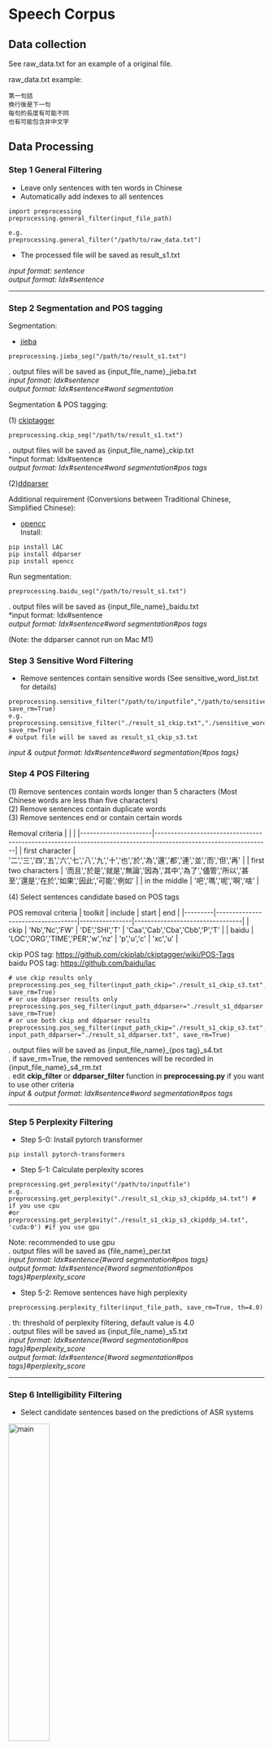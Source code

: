 # Speech Corpus

## Data collection

See raw_data.txt for an example of a original file.

raw_data.txt example:
```
第一句話
換行後是下一句
每句的長度有可能不同
也有可能包含非中文字
```

## Data Processing

### Step 1 General Filtering
* Leave only sentences with ten words in Chinese
* Automatically add indexes to all sentences

```
import preprocessing
preprocessing.general_filter(input_file_path)

e.g.
preprocessing.general_filter("/path/to/raw_data.txt") 

```
* The processed file will be saved as result_s1.txt

*input format: sentence*  
*output format: Idx#sentence*

***

### Step 2 Segmentation and POS tagging

Segmentation:

* [jieba](https://github.com/fxsjy/jieba)  
```
preprocessing.jieba_seg("/path/to/result_s1.txt")
```
. output files will be saved as {input_file_name}_jieba.txt  
*input format: Idx#sentence*   
*output format: Idx#sentence#word segmentation*  

Segmentation & POS tagging:

(1) [ckiptagger](https://github.com/ckiplab/ckiptagger)  

```
preprocessing.ckip_seg("/path/to/result_s1.txt")
``` 
. output files will be saved as {input_file_name}_ckip.txt  
*input format: Idx#sentence  
*output format: Idx#sentence#word segmentation#pos tags*  

(2)[ddparser](https://github.com/baidu/DDParser)

Additional requirement (Conversions between Traditional Chinese, Simplified Chinese): 
* [opencc](https://github.com/BYVoid/OpenCC)  
Install:
```
pip install LAC
pip install ddparser
pip install opencc
```
Run segmentation:
```
preprocessing.baidu_seg("/path/to/result_s1.txt")
```
. output files will be saved as {input_file_name}_baidu.txt  
*input format: Idx#sentence  
*output format: Idx#sentence#word segmentation#pos tags*  

(Note: the ddparser cannot run on Mac M1)  


### Step 3 Sensitive Word Filtering

* Remove sentences contain sensitive words (See sensitive_word_list.txt for details)
  
```
preprocessing.sensitive_filter("/path/to/inputfile","/path/to/sensitive/word/list", save_rm=True)
e.g.
preprocessing.sensitive_filter("./result_s1_ckip.txt","./sensitive_word_list.txt" save_rm=True)
# output file will be saved as result_s1_ckip_s3.txt

```
*input & output format: Idx#sentence#word segmentation{#pos tags}*  

### Step 4 POS Filtering


(1) Remove sentences contain words longer than 5 characters (Most Chinese words are less than five characters)  
(2) Remove sentences contain duplicate words  
(3) Remove sentences end or contain certain words  

Removal criteria 
|                      |                                                                                                                 |
|----------------------|-----------------------------------------------------------------------------------------------------------------|
| first character      | '二','三','四','五','六','七','八','九','十','也','於','為','還','都','連','並','而','但','再'                        |
| first two characters | '而且','於是','就是','無論','因為','其中','為了','儘管','所以','甚至','還是','在於','如果','因此','可能','例如'            |
| in the middle        | '吧','嗎','呢','啊','啥'                                                                                          |

(4) Select sentences candidate based on POS tags

POS removal criteria
| toolkit | include                           | start          | end                             |
|---------|-----------------------------------|----------------|---------------------------------|
| ckip    | 'Nb','Nc','FW'                    | 'DE','SHI','T' | 'Caa','Cab','Cba','Cbb','P','T' |
| baidu   | 'LOC','ORG','TIME','PER','w','nz' | 'p','u','c'    | 'xc','u'                        |

ckip POS tag: https://github.com/ckiplab/ckiptagger/wiki/POS-Tags  
baidu POS tag: https://github.com/baidu/lac    


```
# use ckip results only
preprocessing.pos_seg_filter(input_path_ckip="./result_s1_ckip_s3.txt", save_rm=True)
# or use ddparser results only
preprocessing.pos_seg_filter(input_path_ddparser="./result_s1_ddparser.txt", save_rm=True)
# or use both ckip and ddparser results
preprocessing.pos_seg_filter(input_path_ckip="./result_s1_ckip_s3.txt", input_path_ddparser="./result_s1_ddparser.txt", save_rm=True)

```
. output files will be saved as {input_file_name}_{pos tag}_s4.txt  
. if save_rm=True, the removed sentences will be recorded in {input_file_name}_s4_rm.txt  
. edit **ckip_filter** or **ddparser_filter** function in **preprocessing.py** if you want to use other criteria  
*input & output format: Idx#sentence#word segmentation#pos tags*  


***
### Step 5 Perplexity Filtering

* Step 5-0: Install pytorch transformer
```
pip install pytorch-transformers
```

* Step 5-1: Calculate perplexity scores
```
preprocessing.get_perplexity("/path/to/inputfile")
e.g.
preprocessing.get_perplexity("./result_s1_ckip_s3_ckipddp_s4.txt") # if you use cpu
#or
preprocessing.get_perplexity("./result_s1_ckip_s3_ckipddp_s4.txt", 'cuda:0') #if you use gpu

```
Note: recommended to use gpu  
. output files will be saved as {file_name}_per.txt   
*input format: Idx#sentence{#word segmentation#pos tags}*  
*output format: Idx#sentence{#word segmentation#pos tags}#perplexity_score*  

* Step 5-2: Remove sentences have high perplexity
```
preprocessing.perplexity_filter(input_file_path, save_rm=True, th=4.0)
```
. th: threshold of perplexity filtering, default value is 4.0  
. output files will be saved as {input_file_name}_s5.txt  
*input format: Idx#sentence{#word segmentation#pos tags}#perplexity_score*   
*output format: Idx#sentence{#word segmentation#pos tags}#perplexity_score*  

***
### Step 6 Intelligibility Filtering

* Select candidate sentences based on the predictions of ASR systems

<img src="https://github.com/yuwchen/BASPRO/blob/main/images/intell_filter.png" alt="main"  width=40% height=40% />

#### Step 6-1: Text to Speech

| Toolkit                                                      | Quality | Speed                         | Support Taiwanese Accent | Speaker Gender |
|--------------------------------------------------------------|---------|-------------------------------|--------------------------|----------------|
| [Gtts](https://github.com/pndurette/gTTS)                    | High    | Fast<br>(but has limited access, ~2s/sample) | V         |Female        |
| [Paddle Speech](https://github.com/PaddlePaddle/PaddleSpeech)|         |                               | X                        |Male & Female   | 
| [ttskit](https://github.com/kuangdd/ttskit)                  |         |                               |                          |Male & Female   |
| [zhtts](https://github.com/Jackiexiao/zhtts)                 | Low     |                               | V                        |Female          |


```
text2speech.tts_gtts(input_file_path, save_info=True, convert_format=True) #Set convert_format=False if you want to use the original format
text2speech.tts_paddle(input_file_path, save_info=True)
text2speech.tts_ttskit(input_file_path, save_info=True)
text2speech.tts_zhtts(input_file_path, save_info=True)
```
PaddleSpeech & TTSkit & Zhtts: 
(Require further testing, cannot run on  Mac M1)  

Gtts:  
. The original Gtts output format might have some problem when loading with python.  
. Load the Gtts output waveform using **librosa.load(/wav/file/path)**
. Install ffmpeg if encounter **audioread.exceptions.NoBackendError** when using librosa  
```
conda install -c conda-forge ffmpeg
```

. save_info=True will save the mapping between wavefile index and content in ttx_info_{toolkit}.txt  
. output waveform will be save in {file_name}_{toolkit} directory  
. this step might take a long time to fininsh  

*input format: Idx#sentence{#word segmentation#pos tags#perplexity_score}*  


#### Step 6-2: Calculate the intelligibility scores based on ASR results 
```
preprocessing.calculate_asr(input_file_path, wav_dir_path)

```
. this step might take a long time to fininsh  
. the index in the input_file_path should match the file name in the wave file directory  
e.g.  
```
* input_file.txt
Idx1#第一句話的範例有十字#...#...#...
Idx2#有沒有包含斷詞不影響#...#...#...

* wav_dir
├── Idx1.wav (TTS results of the sentence "第一句話的範例有十字")
├── Idx2.wav (TTS results of the sentence "有沒有包含斷詞不影響")
│   ...
└── IdxN.wav
```
. output file will be save as result_asr.txt

#### Step 6-3: Select sentences base based on the intelligibility scores 
```
preprocessing.intelligibility_filter(input_file_path, save_rm=True, th=1.0)
```
th: threhold of intelligibility filtering, default value is 1.0
output files will be saved as result_s5.txt
*input format: Idx#sentence{#word segmentation#pos tags#perplexity_score]#intelligibility_score*   
*output format: Idx#sentence{#word segmentation#pos tags#perplexity_score}#intelligibility_score*  


## Script composing

### Step 1: Calculate statistics for text corpus
```
preprocessing.calculate_statistics("/path/to/raw_data.txt")
```
input format: sentence
output: dict
(1)gt_syllable.pickle
(2)gt_syllable_with_tone.pickle
(3)gt_initial.pickle
(4)gt_final.pickle

### Step 2: Prepare the data for sampling 

```
preprocessing.prepare_data("gt_syllable_with_tone.pickle", "result_s5.txt")

```
input:
(1) gt_syllable.pickle or gt_syllable_with_tone.pickle
(2) input_sen_list.txt with format: Idx#sentence#word segmentation{#...}

output: 
(1) gt_syllabus_distribution.npy 
. real-wold syllabus distrubution. dimension: (numbers_of_syllabus, 1)
. example:
if the syllabus of the text corpus are "ABCCBC", then
syllabus_key = {"A":1,"B":2,"C":3}, syllabus_key.keys() = ["A","B","C"]
gt_syllabus_distribution = [1, 2, 3] 

(2) gt_syllabus_key.pickle    # record the mapping of syllabus
(3) idx_syllabus.npy    # record the mapping of sentences and syllabus
. example:
input corpus.txt:
idx_3:AAAB    # 3A1B
idx_5:BBC     # 2B1C
sen_syllabus = [[3,1,0],
                [0,2,1]]
(4) idx_content.npy  # record the content
(5) idx_oriidx.npy      # record the mapping of original index and new index


(1) and (3) are inputs for sampling

## GA-based Sampling

### Adjust the hyperparameters

```
#in sampling.py file

num_of_set = 20  #numbers of the set in the corpus
num_of_sen_in_set = 20 #numbers of the sentences in a set
population_size = 10000 #initial population size of the GA
iteration = 500 # numbers of interation for GA

truth_syllable = np.load('gt_syllabus_distribution.npy') #load the results of Data preparation Step2
idx_syllable = np.load("idx_syllabus.npy"). #load the results of Data preparation Step2


```
### Generate a new corpus

```
python sampling.py --outputdir output
```
output:
(1) best_chro.npy  # the best chromosome (the sampled sentences index list). 
(2) corpus.txt     # the content of best_chro. 
(3) f_max.npy      # the maximun fitness during the training. 
(4) f_mean.npy     # the mean fitenss during the training.    
(5) final_chro.npy # best chromosome in the end of sampleing, usually the same as best_chro.npy. 



## Post-processing (Optional)

Post-processing step provide GA-based and Greedy-based method to replace some sentences in the corpus. 
Greedy-based method is better for the condition that only a few sentences are required to be replace. 
On the other hand, GA-based method is more suitable for the condiation that many sentences in the corpus need the replacement.

### Step 1: record the unwanted sentences 

Write the "index_in_sentence_candidates" in the excluded_idx.txt files.

For example, 
after reading the sentences in corpus.txt, you want to replace "一起搭多元計程車回家" with another sentences. 
Create a excluded_idx.txt file and write ${index_in_sentence_candidates} in the excluded_idx.txt.

```
# corpus.txt

set_idx:sentence_idx:index_in_sentence_candidates:content:
0:0:4993:一起搭多元計程車回家
0:1:4290:比其他種類的草莓還甜

# excluded_idx.txt
4993
```

### Step 2: GA-based replacement

Run the sampling.py again. The sentence in excluded_idx.txt will be replaced by other sentences.

```
python sampling.py --initial_dir output --excluded excluded_idx.txt
```

### Step 2: Greedy-based replacement

The sentence in excluded_idx.txt will be replaced by other sentences.

```
python greedy.py --initial_dir output --excluded excluded_idx.txt
```

